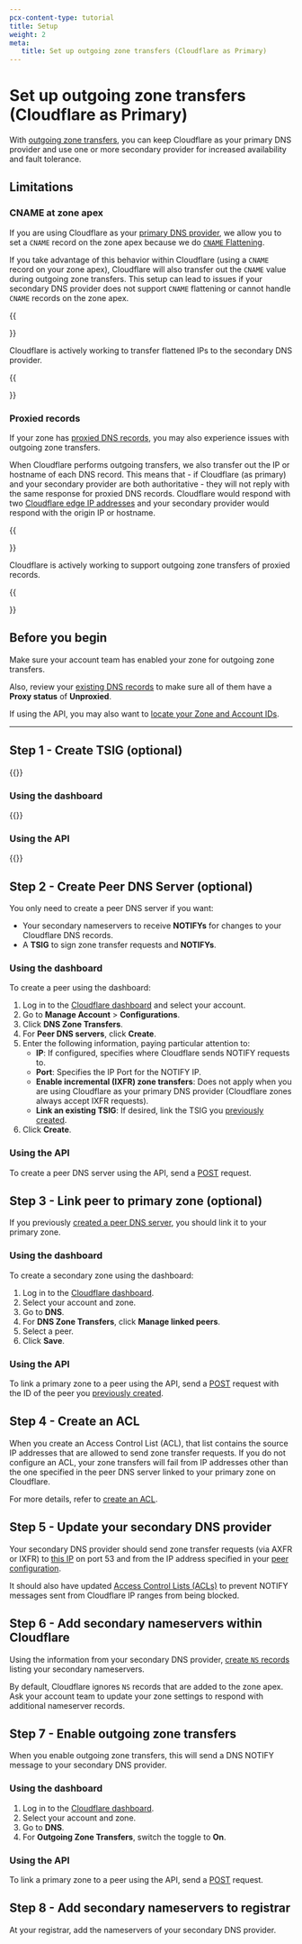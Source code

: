 ```yaml
---
pcx-content-type: tutorial
title: Setup
weight: 2
meta:
   title: Set up outgoing zone transfers (Cloudflare as Primary)
---
```


# Set up outgoing zone transfers (Cloudflare as Primary)

With [outgoing zone transfers](/dns/zone-setups/zone-transfers/cloudflare-as-primary/), you can keep Cloudflare as your primary DNS provider and use one or more secondary provider for increased availability and fault tolerance.

## Limitations

### CNAME at zone apex

If you are using Cloudflare as your [primary DNS provider](/dns/zone-setups/full-setup/), we allow you to set a `CNAME` record on the zone apex because we do [`CNAME` Flattening](/dns/additional-options/cname-flattening/). 

If you take advantage of this behavior within Cloudflare (using a `CNAME` record on your zone apex), Cloudflare will also transfer out the `CNAME` value during outgoing zone transfers. This setup can lead to issues if your secondary DNS provider does not support `CNAME` flattening or cannot handle `CNAME` records on the zone apex.

{{<Aside type="note">}}

Cloudflare is actively working to transfer flattened IPs to the secondary DNS provider.

{{</Aside>}}

### Proxied records

If your zone has [proxied DNS records](/dns/manage-dns-records/reference/proxied-dns-records/), you may also experience issues with outgoing zone transfers.

When Cloudflare performs outgoing transfers, we also transfer out the IP or hostname of each DNS record. This means that - if Cloudflare (as primary) and your secondary provider are both authoritative - they will not reply with the same response for proxied DNS records. Cloudflare would respond with two [Cloudflare edge IP addresses](https://www.cloudflare.com/ips) and your secondary provider would respond with the origin IP or hostname.

{{<Aside type="note">}}

Cloudflare is actively working to support outgoing zone transfers of proxied records.

{{</Aside>}}

## Before you begin

Make sure your account team has enabled your zone for outgoing zone transfers.

Also, review your [existing DNS records](/dns/manage-dns-records/how-to/create-dns-records/) to make sure all of them have a **Proxy status** of **Unproxied**.

If using the API, you may also want to [locate your Zone and Account IDs](/fundamentals/get-started/basic-tasks/find-account-and-zone-ids/).

---

## Step 1 - Create TSIG (optional)

{{<render file="_tsig-definition.md">}}

### Using the dashboard

{{<render file="_tsig-create-dash.md">}}

### Using the API

{{<render file="_tsig-create-api.md">}}

## Step 2 - Create Peer DNS Server (optional)

You only need to create a peer DNS server if you want:

- Your secondary nameservers to receive **NOTIFYs**  for changes to your Cloudflare DNS records.
- A **TSIG** to sign zone transfer requests and **NOTIFYs**.

### Using the dashboard

To create a peer using the dashboard:

1. Log in to the [Cloudflare dashboard](https://dash.cloudflare.com/login) and select your account.
2. Go to **Manage Account** > **Configurations**.
3. Click **DNS Zone Transfers**.
4. For **Peer DNS servers**, click **Create**. 
5. Enter the following information, paying particular attention to:
    - **IP**: If configured, specifies where Cloudflare sends NOTIFY requests to.
    - **Port**: Specifies the IP Port for the NOTIFY IP.
    - **Enable incremental (IXFR) zone transfers**: Does not apply when you are using Cloudflare as your primary DNS provider (Cloudflare zones always accept IXFR requests).
    - **Link an existing TSIG**: If desired, link the TSIG you [previously created](#step-1---create-tsig-optional). 
6. Click **Create**.

### Using the API

To create a peer DNS server using the API, send a [POST](https://api.cloudflare.com/#secondary-dns-peer--create-peer) request.

## Step 3 - Link peer to primary zone (optional)

If you previously [created a peer DNS server](#step-2---create-peer-dns-server-optional), you should link it to your primary zone.

### Using the dashboard

To create a secondary zone using the dashboard:

1. Log in to the [Cloudflare dashboard](https://dash.cloudflare.com/login).
2. Select your account and zone.
3. Go to **DNS**.
4. For **DNS Zone Transfers**, click **Manage linked peers**.
5. Select a peer.
6. Click **Save**.

### Using the API

To link a primary zone to a peer using the API, send a [POST](https://api.cloudflare.com/#secondary-dns-primary-zone--create-primary-zone-configuration) request with the ID of the peer you [previously created](#step-2---create-peer-dns-server-optional).

## Step 4 - Create an ACL

When you create an Access Control List (ACL), that list contains the source IP addresses that are allowed to send zone transfer requests. If you do not configure an ACL, your zone transfers will fail from IP addresses other than the one specified in the peer DNS server linked to your primary zone on Cloudflare.

For more details, refer to [create an ACL](/dns/zone-setups/zone-transfers/access-control-lists/create-new-list/).

## Step 5 - Update your secondary DNS provider

Your secondary DNS provider should send zone transfer requests (via AXFR or IXFR) to [this IP](/dns/zone-setups/zone-transfers/access-control-lists/default-values/#transfer-ip) on port 53 and from the IP address specified in your [peer configuration](#step-2---create-peer-dns-server-optional).

It should also have updated [Access Control Lists (ACLs)](/dns/zone-setups/zone-transfers/access-control-lists/default-values/#allow-range) to prevent NOTIFY messages sent from Cloudflare IP ranges from being blocked.

## Step 6 - Add secondary nameservers within Cloudflare

Using the information from your secondary DNS provider, [create `NS` records](/dns/manage-dns-records/how-to/create-dns-records/#create-dns-records) listing your secondary nameservers.

By default, Cloudflare ignores `NS` records that are added to the zone apex. Ask your account team to update your zone settings to respond with additional nameserver records.

## Step 7 - Enable outgoing zone transfers

When you enable outgoing zone transfers, this will send a DNS NOTIFY message to your secondary DNS provider.

### Using the dashboard

1. Log in to the [Cloudflare dashboard](https://dash.cloudflare.com/login).
2. Select your account and zone.
3. Go to **DNS**.
4. For **Outgoing Zone Transfers**, switch the toggle to **On**.

### Using the API

To link a primary zone to a peer using the API, send a [POST](https://api.cloudflare.com/#secondary-dns-primary-zone--enable-outgoing-zone-transfers) request.

## Step 8 - Add secondary nameservers to registrar

At your registrar, add the nameservers of your secondary DNS provider.